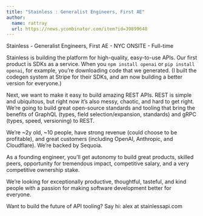 ```yaml
---
title: "Stainless : Generalist Engineers, First AE"
author:
  name: rattray
  url: https://news.ycombinator.com/item?id=39899648
---
```

Stainless - Generalist Engineers, First AE - NYC ONSITE - Full-time

Stainless is building the platform for high-quality, easy-to-use APIs. Our first product is SDKs as a service. When you `npm install openai` or `pip install openai`, for example, you’re downloading code that we generated. (I built the codegen system at Stripe for their SDKs, and am now building a better version for everyone.)

Next, we want to make it easy to build amazing REST APIs. REST is simple and ubiquitous, but right now it’s also messy, chaotic, and hard to get right. We’re going to build great open-source standards and tooling that bring the benefits of GraphQL (types, field selection&#x2F;expansion, standards) and gRPC (types, speed, versioning) to REST.

We’re ~2y old, ~10 people, have strong revenue (could choose to be profitable),  and great customers (including OpenAI, Anthropic, and Cloudflare). We’re backed by Sequoia.

As a founding engineer, you’ll get autonomy to build great products, skilled peers, opportunity for tremendous impact, competitive salary, and a very competitive ownership stake.

We’re looking for exceptionally productive, thoughtful, tasteful, and kind people with a passion for making software development better for everyone.

Want to build the future of API tooling? Say hi: alex at stainlessapi.com
